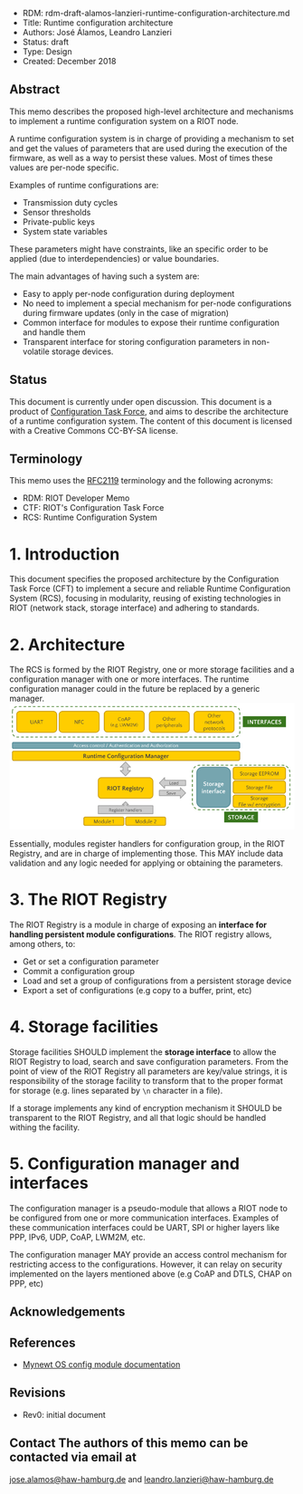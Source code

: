 - RDM: rdm-draft-alamos-lanzieri-runtime-configuration-architecture.md
- Title: Runtime configuration architecture
- Authors: José Álamos, Leandro Lanzieri
- Status: draft
- Type: Design
- Created: December 2018

## Abstract
This memo describes the proposed high-level architecture and
mechanisms to implement a runtime configuration system on a RIOT node.

A runtime configuration system is in charge of providing a mechanism to set and
get the values of parameters that are used during the execution of the firmware,
as well as a way to persist these values. Most of times these values are
per-node specific.

Examples of runtime configurations are:
- Transmission duty cycles
- Sensor thresholds
- Private-public keys
- System state variables

These parameters might have constraints, like an specific order to be applied
(due to interdependencies) or value boundaries.

The main advantages of having such a system are:
- Easy to apply per-node configuration during deployment
- No need to implement a special mechanism for per-node configurations during
  firmware updates (only in the case of migration)
- Common interface for modules to expose their runtime configuration and handle
  them
- Transparent interface for storing configuration parameters in non-volatile
  storage devices.

## Status
This document is currently under open discussion. This document is a product of
[Configuration Task
Force](https://github.com/RIOT-OS/RIOT/wiki/Configuration-Task-Force-(CTF)), and
aims to describe the architecture of a runtime configuration system. The content
of this document is licensed with a Creative Commons CC-BY-SA license.

## Terminology
This memo uses the [RFC2119](https://www.ietf.org/rfc/rfc2119.txt) terminology
and the following acronyms:

- RDM: RIOT Developer Memo
- CTF: RIOT's Configuration Task Force
- RCS: Runtime Configuration System

# 1. Introduction
This document specifies the proposed architecture by the
Configuration Task Force (CFT) to implement a secure and reliable Runtime
Configuration System (RCS), focusing in modularity, reusing of existing
technologies in RIOT (network stack, storage interface) and adhering to
standards.

# 2. Architecture
The RCS is formed by the RIOT Registry, one or more
storage facilities and a configuration manager with one or more interfaces. The
runtime configuration manager could in the future be replaced by a generic
manager.  ![](./files/rdm-draft-alamos-lanzieri-runtime-configuration-architecture/architecture.png "Runtime Configuration Architecture")

Essentially, modules register handlers for configuration group, in the RIOT
Registry, and are in charge of implementing those. This MAY include data
validation and any logic needed for applying or obtaining the parameters.

# 3. The RIOT Registry
The RIOT Registry is a module in charge of exposing an
**interface for handling persistent module configurations**. The RIOT registry
allows, among others, to:
- Get or set a configuration parameter
- Commit a configuration group
- Load and set a group of configurations from a persistent storage device
- Export a set of configurations (e.g copy to a buffer, print, etc)

# 4. Storage facilities
Storage facilities SHOULD implement the **storage
interface** to allow the RIOT Registry to load, search and save configuration
parameters. From the point of view of the RIOT Registry all parameters are
key/value strings, it is responsibility of the storage facility to transform
that to the proper format for storage (e.g. lines separated by `\n` character in
a file).

If a storage implements any kind of encryption mechanism it SHOULD be
transparent to the RIOT Registry, and all that logic should be handled withing
the facility.

# 5. Configuration manager and interfaces
The configuration manager is a pseudo-module that allows a RIOT node to be
configured from one or more communication interfaces. Examples of these
communication interfaces could be UART, SPI or higher layers like PPP, IPv6,
UDP, CoAP, LWM2M, etc.

The configuration manager MAY provide an access control mechanism for
restricting access to the configurations. However, it can relay on security
implemented on the layers mentioned above (e.g CoAP and DTLS, CHAP on PPP, etc)
## Acknowledgements

## References
- [Mynewt OS config module
  documentation](https://mynewt.apache.org/latest/os/modules/config/config.html)

## Revisions
- Rev0: initial document

## Contact The authors of this memo can be contacted via email at
jose.alamos@haw-hamburg.de and leandro.lanzieri@haw-hamburg.de
